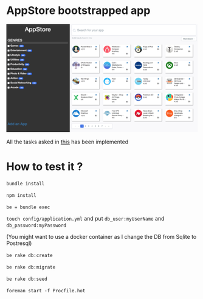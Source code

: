 # AppStore bootstrapped app

![screenshot1](https://github.com/pagealexandre/appstore/blob/master/img/Screen%20Shot%202017-11-12%20at%2019.33.50.png)

All the tasks asked in [this](https://gist.github.com/Jerskouille/553717eb770be0a2665be8b8a20ed6e7) has been implemented

# How to test it ?

`bundle install`

`npm install`

`be = bundle exec`

`touch config/application.yml` and put `db_user:myUserName` and `db_password:myPassword`

(You might want to use a docker container as I change the DB from Sqlite to Postresql)

`be rake db:create`

`be rake db:migrate`

`be rake db:seed`

`foreman start -f Procfile.hot`


